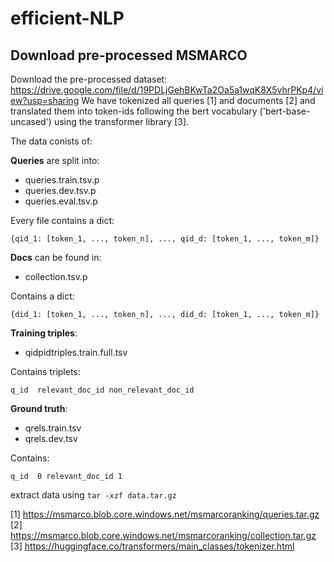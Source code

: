 # efficient-NLP

## Download pre-processed MSMARCO

Download the pre-processed dataset: https://drive.google.com/file/d/19PDLjGehBKwTa2Oa5a1wqK8X5vhrPKp4/view?usp=sharing
We have tokenized all queries [1] and documents [2] and translated them into token-ids following the bert vocabulary ('bert-base-uncased') using the transformer library [3].


The data conists of:


**Queries** are split into:
- queries.train.tsv.p
- queries.dev.tsv.p
- queries.eval.tsv.p

Every file contains a dict:
```
{qid_1: [token_1, ..., token_n], ..., qid_d: [token_1, ..., token_m]}
```

**Docs** can be found in:
- collection.tsv.p

Contains a dict: 
```
{did_1: [token_1, ..., token_n], ..., did_d: [token_1, ..., token_m]}
```

**Training triples**:

- qidpidtriples.train.full.tsv

Contains triplets: 
```
q_id  relevant_doc_id non_relevant_doc_id
```

**Ground truth**:

- qrels.train.tsv
- qrels.dev.tsv

Contains:
```
q_id  0 relevant_doc_id 1
```


extract data using ```tar -xzf data.tar.gz```


[1] https://msmarco.blob.core.windows.net/msmarcoranking/queries.tar.gz
[2] https://msmarco.blob.core.windows.net/msmarcoranking/collection.tar.gz
[3] https://huggingface.co/transformers/main_classes/tokenizer.html
